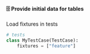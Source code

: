 #### 🗄️ Provide initial data for tables

Load fixtures in tests

```py
# tests
class MyTestCase(TestCase):
    fixtures = ["feature"]
```


<aside class="notes">
</aside>
